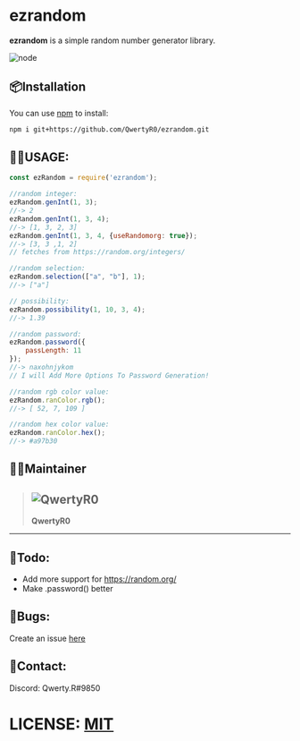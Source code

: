 # **ezrandom**
**ezrandom** is a simple random number generator library.

![node](https://img.shields.io/badge/Node.js-43853D?style=for-the-badge&logo=node.js&logoColor=white
)

## 📦**Installation**
You can use [npm](https://www.npmjs.com) to install:
```bash
npm i git+https://github.com/QwertyR0/ezrandom.git
```

## 👩‍💻**USAGE:**
```js
const ezRandom = require('ezrandom');

//random integer:
ezRandom.genInt(1, 3);
//-> 2
ezRandom.genInt(1, 3, 4);
//-> [1, 3, 2, 3]
ezRandom.genInt(1, 3, 4, {useRandomorg: true});
//-> [3, 3 ,1, 2]
// fetches from https://random.org/integers/

//random selection:
ezRandom.selection(["a", "b"], 1);
//-> ["a"]

// possibility:
ezRandom.possibility(1, 10, 3, 4);
//-> 1.39

//random password:
ezRandom.password({
    passLength: 11
});
//-> naxohnjykom
// I will Add More Options To Password Generation!

//random rgb color value:
ezRandom.ranColor.rgb();
//-> [ 52, 7, 109 ]

//random hex color value:
ezRandom.ranColor.hex();
//-> #a97b30
```
## 🧙‍♂️**Maintainer**
>![QwertyR0](https://github.com/QwertyR0.png?size=100)
>---
>**QwertyR0**
    
---

## 🚧**Todo:**
- Add more support for https://random.org/
- Make .password() better

## 🐛**Bugs:**
Create an issue [here](https://github.com/QwertyR0/ezrandom/issues)

## 📱**Contact:**
Discord: Qwerty.R#9850

# LICENSE: [MIT](https://choosealicense.com/licenses/mit/)
